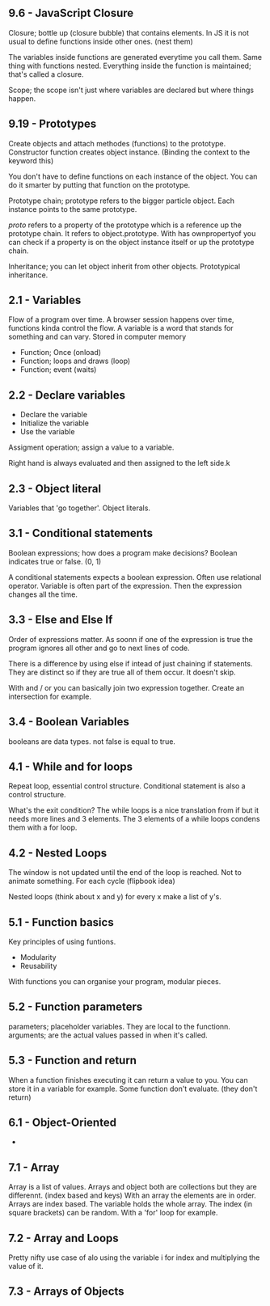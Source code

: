 ## 9.6 - JavaScript Closure

Closure; bottle up (closure bubble) that contains elements. In JS it is not usual to define functions inside other ones. (nest them)

The variables inside functions are generated everytime you call them. Same thing with functions nested. Everything inside the function is maintained; that's called a closure.

Scope; the scope isn't just where variables are declared but where things happen.

## 9.19 - Prototypes

Create objects and attach methodes (functions) to the prototype.
Constructor function creates object instance. (Binding the context to the keyword this)

You don't have to define functions on each instance of the object. You can do it smarter by putting that function on the prototype.

Prototype chain; prototype refers to the bigger particle object. Each instance points to the same prototype.

_proto_ refers to a property of the prototype which is a reference up the prototype chain. It refers to object.prototype. With has ownpropertyof you can check if a property is on the object instance itself or up the prototype chain.

Inheritance; you can let object inherit from other objects. Prototypical inheritance.

## 2.1 - Variables
Flow of a program over time. A browser session happens over time, functions kinda control the flow. A variable is a word that stands for something and can vary. Stored in computer memory

* Function; Once (onload)
* Function; loops and draws (loop)
* Function; event (waits)

## 2.2 - Declare variables
* Declare the variable
* Initialize the variable
* Use the variable

Assigment operation; assign a value to a variable.

Right hand is always evaluated and then assigned to the left side.k

## 2.3 - Object literal
Variables that 'go together'. Object literals.

## 3.1 - Conditional statements
Boolean expressions; how does a program make decisions? Boolean indicates true or false. (0, 1)

A conditional statements expects a boolean expression. Often use relational operator. Variable is often part of the expression. Then the expression changes all the time.

## 3.3 - Else and Else If
Order of expressions matter. As soonn if one of the expression is true the program ignores all other and go to next lines of code.

There is a difference by using else if intead of just chaining if statements. They are distinct so if they are true all of them occur. It doesn't skip.

With and / or you can basically join two expression together. Create an intersection for example.

## 3.4 - Boolean Variables
booleans are data types. not false is equal to true.

## 4.1 - While and for loops
Repeat loop, essential control structure. Conditional statement is also a control structure.

What's the exit condition? The while loops is a nice translation from if but it needs more lines and 3 elements. The 3 elements of a while loops condens them with a for loop.

## 4.2 - Nested Loops
The window is not updated until the end of the loop is reached. Not to animate something. For each cycle (flipbook idea)

Nested loops (think about x and y) for every x make a list of y's.

## 5.1 - Function basics
Key principles of using funtions.
* Modularity
* Reusability

With functions you can organise your program, modular pieces.

## 5.2 - Function parameters
parameters; placeholder variables. They are local to the functionn. arguments; are the actual values passed in when it's called.

## 5.3 - Function and return
When a function finishes executing it can return a value to you. You can store it in a variable for example. Some function don't evaluate. (they don't return)

## 6.1 - Object-Oriented
-

## 7.1 - Array
Array is a list of values. Arrays and object both are collections but they are differennt. (index based and keys) With an array the elements are in order. Arrays are index based. The variable holds the whole array. The index (in square brackets) can be random. With a 'for' loop for example.

## 7.2 - Array and Loops
Pretty nifty use case of alo using the variable i for index and multiplying the value of it.

## 7.3 - Arrays of Objects

